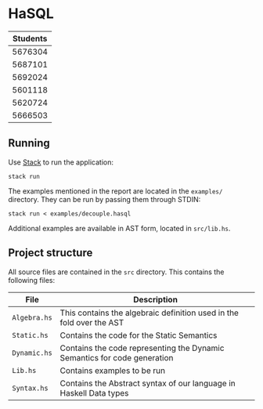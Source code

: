 # HaSQL

| Students |
| -------- |
| 5676304  |
| 5687101  |
| 5692024  |
| 5601118  |
| 5620724  |
| 5666503  |

## Running

Use [Stack](https://docs.haskellstack.org/en/stable/README/) to run the
application:

```shell
stack run
```

The examples mentioned in the report are located in the `examples/` directory.
They can be run by passing them through STDIN:

```shell
stack run < examples/decouple.hasql
```

Additional examples are available in AST form, located in `src/lib.hs`.

## Project structure

All source files are contained in the `src` directory. This contains the
following files:

| File         | Description                                                              |
| ------------ | ------------------------------------------------------------------------ |
| `Algebra.hs` | This contains the algebraic definition used in the fold over the AST     |
| `Static.hs`  | Contains the code for the Static Semantics                               |
| `Dynamic.hs` | Contains the code representing the Dynamic Semantics for code generation |
| `Lib.hs`     | Contains examples to be run                                              |
| `Syntax.hs`  | Contains the Abstract syntax of our language in Haskell Data types       |
